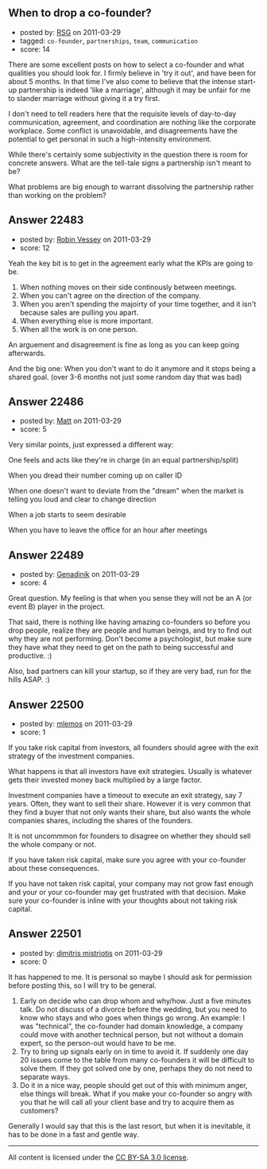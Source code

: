 ## When to drop a co-founder?

- posted by: [RSG](https://stackexchange.com/users/-1/7852-rsg) on 2011-03-29
- tagged: `co-founder`, `partnerships`, `team`, `communication`
- score: 14

There are some excellent posts on how to select a co-founder and what qualities you should look for.  I firmly believe in 'try it out', and have been for about 5 months.  In that time I've also come to believe that the intense start-up partnership is indeed 'like a marriage', although it may be unfair for me to slander marriage without giving it a try first.

I don't need to tell readers here that the requisite levels of day-to-day communication, agreement, and coordination are nothing like the corporate workplace.  Some conflict is unavoidable, and disagreements have the potential to get personal in such a high-intensity environment.  

While there's certainly some subjectivity in the question there is room for concrete answers.  What are the tell-tale signs a partnership isn't meant to be?

What problems are big enough to warrant dissolving the partnership rather than working on the problem?


## Answer 22483

- posted by: [Robin Vessey](https://stackexchange.com/users/-1/984-robin-vessey) on 2011-03-29
- score: 12

Yeah the key bit is to get in the agreement early what the KPIs are going to be. 

 1. When nothing moves on their side continously between meetings.
 2. When you can't agree on the direction of the company.
 3. When you aren't spending the majoirty of your time together, and it isn't because sales are pulling you apart.
 4. When everything else is more important.
 5. When all the work is on one person.

An arguement and disagreement is fine as long as you can keep going afterwards. 

And the big one: When you don't want to do it anymore and it stops being a shared goal. (over 3-6 months not just some random day that was bad)


## Answer 22486

- posted by: [Matt](https://stackexchange.com/users/-1/8784-matt) on 2011-03-29
- score: 5

Very similar points, just expressed a different way:

One feels and acts like they're in charge (in an equal partnership/split)

When you dread their number coming up on caller ID

When one doesn't want to deviate from the "dream" when the market is telling you loud and clear to change direction

When a job starts to seem desirable

When you have to leave the office for an hour after meetings




## Answer 22489

- posted by: [Genadinik](https://stackexchange.com/users/-1/8929-genadinik) on 2011-03-29
- score: 4

Great question.  My feeling is that when you sense they will not be an A (or event B) player in the project.

That said, there is nothing like having amazing co-founders so before you drop people, realize they are people and human beings, and try to find out why they are not performing.  Don't become a psychologist, but make sure they have what they need to get on the path to being successful and productive. :)

Also, bad partners can kill your startup, so if they are very bad, run for the hills ASAP. :)


## Answer 22500

- posted by: [mlemos](https://stackexchange.com/users/-1/9023-mlemos) on 2011-03-29
- score: 1

If you take risk capital from investors, all founders should agree with the exit strategy of the investment companies.

What happens is that all investors have exit strategies. Usually is whatever gets their invested money back multiplied by a large factor.

Investment companies have a timeout to execute an exit strategy, say 7 years. Often, they want to sell their share. However it is very common that they find a buyer that not only wants their share, but also wants the whole companies shares, including the shares of the founders.

It is not uncommmon for founders to disagree on whether they should sell the whole company or not.

If you have taken risk capital, make sure you agree with your co-founder about these consequences.

If you have not taken risk capital, your company may not grow fast enough and your or your co-founder may get frustrated with that decision. Make sure your co-founder is inline with your thoughts about not taking risk capital.


## Answer 22501

- posted by: [dimitris mistriotis](https://stackexchange.com/users/-1/5443-dimitris-mistriotis) on 2011-03-29
- score: 0

It has happened to me. It is personal so maybe I should ask for permission before posting this, so I will try to be general.

 1. Early on decide who can drop whom and why/how. Just a five minutes talk. Do not discuss of a divorce before the wedding, but you need to know who stays and who goes when things go wrong. An example: I was "technical", the co-founder had domain knowledge, a company could move with another technical person, but not without a domain expert, so the person-out would have to be me.
 2. Try to bring up signals early on in time to avoid it. If suddenly one day 20 issues come to the table from many co-founders it will be difficult to solve them. If they got solved one by one, perhaps they do not need to separate ways.
 3. Do it in a nice way, people should get out of this with minimum anger, else things will break. What if you make your co-founder so angry with you that he will call all your client base and try to acquire them as customers?

Generally I would say that this is the last resort, but when it is inevitable, it has to be done in a fast and gentle way.





---

All content is licensed under the [CC BY-SA 3.0 license](https://creativecommons.org/licenses/by-sa/3.0/).
